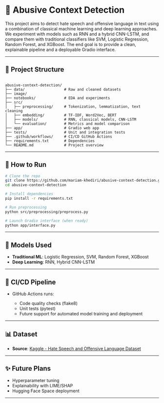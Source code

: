 # 🧠 Abusive Context Detection

This project aims to detect hate speech and offensive language in text using a combination of classical machine learning and deep learning approaches. We experiment with models such as RNN and a hybrid CNN-LSTM, and compare them with traditional classifiers like SVM, Logistic Regression, Random Forest, and XGBoost. The end goal is to provide a clean, explainable pipeline and a deployable Gradio interface.

---

## 📁 Project Structure

```

abusive-context-detection/
├── data/                  # Raw and cleaned datasets
├── image/
├── notebooks/             # EDA and experiments
├── src/
│   ├── preprocessing/     # Tokenization, lemmatization, text cleaning
│   ├── embedding/         # TF-IDF, Word2Vec, BERT
│   ├── models/            # RNN, classical models, CNN-LSTM
│   └── evaluation/        # Metrics and model comparison
├── app/                   # Gradio web app
├── tests/                 # Unit and integration tests
├── .github/workflows/     # CI/CD GitHub Actions
├── requirements.txt       # Dependencies
└── README.md              # Project overview

````

---

## 🚀 How to Run

```bash
# Clone the repo
git clone https://github.com/mariam-khediri/abusive-context-detection.git
cd abusive-context-detection

# Install dependencies
pip install -r requirements.txt

# Run preprocessing
python src/preprocessing/preprocess.py

# Launch Gradio interface (when ready)
python app/interface.py
````

---

## 🔧 Models Used

* **Traditional ML**: Logistic Regression, SVM, Random Forest, XGBoost
* **Deep Learning**: RNN, Hybrid CNN-LSTM

---

## 🧪 CI/CD Pipeline

* GitHub Actions runs:

  * Code quality checks (flake8)
  * Unit tests (pytest)
  * Future support for automated model training and deployment

---

## 📊 Dataset

* **Source**: [Kaggle - Hate Speech and Offensive Language Dataset](https://www.kaggle.com/datasets/mrmorj/hate-speech-and-offensive-language-dataset/data)

---

## ✨ Future Plans

* Hyperparameter tuning
* Explainability with LIME/SHAP
* Hugging Face Space deployment

---



